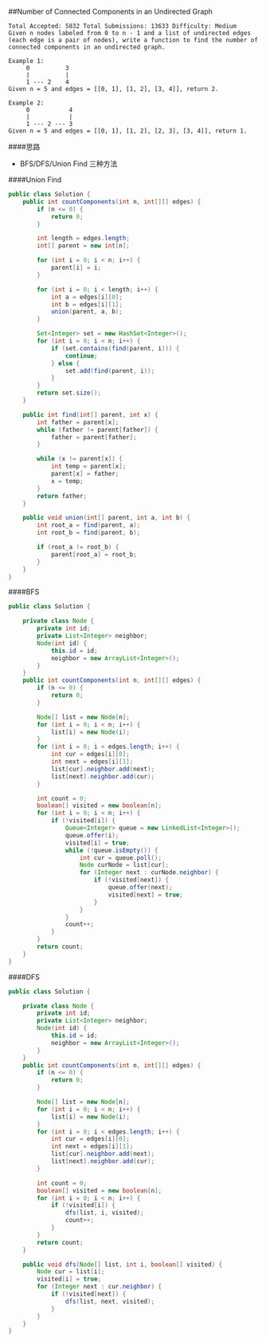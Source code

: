 ##Number of Connected Components in an Undirected Graph

	Total Accepted: 5832 Total Submissions: 13633 Difficulty: Medium
	Given n nodes labeled from 0 to n - 1 and a list of undirected edges (each edge is a pair of nodes), write a function to find the number of connected components in an undirected graph.

	Example 1:
	     0          3
	     |          |
	     1 --- 2    4
	Given n = 5 and edges = [[0, 1], [1, 2], [3, 4]], return 2.

	Example 2:
	     0           4
	     |           |
	     1 --- 2 --- 3
	Given n = 5 and edges = [[0, 1], [1, 2], [2, 3], [3, 4]], return 1.

####思路
- BFS/DFS/Union Find 三种方法


####Union Find
```java
public class Solution {
    public int countComponents(int n, int[][] edges) {
        if (n <= 0) {
            return 0;
        }

        int length = edges.length;
        int[] parent = new int[n];

        for (int i = 0; i < n; i++) {
            parent[i] = i;
        }

        for (int i = 0; i < length; i++) {
            int a = edges[i][0];
            int b = edges[i][1];
            union(parent, a, b);
        }

        Set<Integer> set = new HashSet<Integer>();
        for (int i = 0; i < n; i++) {
            if (set.contains(find(parent, i))) {
                continue;
            } else {
                set.add(find(parent, i));
            }
        }
        return set.size();
    }

    public int find(int[] parent, int x) {
        int father = parent[x];
        while (father != parent[father]) {
            father = parent[father];
        }

        while (x != parent[x]) {
            int temp = parent[x];
            parent[x] = father;
            x = temp;
        }
        return father;
    }

    public void union(int[] parent, int a, int b) {
        int root_a = find(parent, a);
        int root_b = find(parent, b);

        if (root_a != root_b) {
            parent[root_a] = root_b;
        }
    }
}
```

####BFS
```java
public class Solution {

    private class Node {
        private int id;
        private List<Integer> neighbor;
        Node(int id) {
            this.id = id;
            neighbor = new ArrayList<Integer>();
        }
    }
    public int countComponents(int n, int[][] edges) {
        if (n <= 0) {
            return 0;
        }

        Node[] list = new Node[n];
        for (int i = 0; i < n; i++) {
            list[i] = new Node(i);
        }
        for (int i = 0; i < edges.length; i++) {
            int cur = edges[i][0];
            int next = edges[i][1];
            list[cur].neighbor.add(next);
            list[next].neighbor.add(cur);
        }

        int count = 0;
        boolean[] visited = new boolean[n];
        for (int i = 0; i < n; i++) {
            if (!visited[i]) {
                Queue<Integer> queue = new LinkedList<Integer>();
                queue.offer(i);
                visited[i] = true;
                while (!queue.isEmpty()) {
                    int cur = queue.poll();
                    Node curNode = list[cur];
                    for (Integer next : curNode.neighbor) {
                        if (!visited[next]) {
                            queue.offer(next);
                            visited[next] = true;
                        }
                    }
                }
                count++;
            }
        }
        return count;
    }
}
```

####DFS
```java
public class Solution {

    private class Node {
        private int id;
        private List<Integer> neighbor;
        Node(int id) {
            this.id = id;
            neighbor = new ArrayList<Integer>();
        }
    }
    public int countComponents(int n, int[][] edges) {
        if (n <= 0) {
            return 0;
        }

        Node[] list = new Node[n];
        for (int i = 0; i < n; i++) {
            list[i] = new Node(i);
        }
        for (int i = 0; i < edges.length; i++) {
            int cur = edges[i][0];
            int next = edges[i][1];
            list[cur].neighbor.add(next);
            list[next].neighbor.add(cur);
        }

        int count = 0;
        boolean[] visited = new boolean[n];
        for (int i = 0; i < n; i++) {
            if (!visited[i]) {
                dfs(list, i, visited);
                count++;
            }
        }
        return count;
    }

    public void dfs(Node[] list, int i, boolean[] visited) {
        Node cur = list[i];
        visited[i] = true;
        for (Integer next : cur.neighbor) {
            if (!visited[next]) {
                dfs(list, next, visited);
            }
        }
    }
}
```

